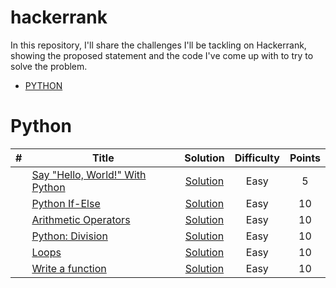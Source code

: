 # hackerrank

In this repository, I'll share the challenges I'll be tackling on Hackerrank, showing the proposed statement and the code I've come up with to try to solve the problem.


* [PYTHON](#python)


# Python
| #  | Title           |  Solution       | Difficulty    | Points          |
-----|---------------- |:---------------:|:-------------:|:--------------:|
|  |[Say "Hello, World!" With Python](https://www.hackerrank.com/challenges/py-hello-world/problem)| [Solution](./solutions/helloworld.py) | Easy | 5 ||
|  |[Python If-Else](https://www.hackerrank.com/challenges/py-if-else/problem)| [Solution](./solutions/if-else.py) | Easy | 10 ||
|  |[Arithmetic Operators](https://www.hackerrank.com/challenges/python-arithmetic-operators/problem)| [Solution](./solutions/arithmetic-operators.py) | Easy | 10 ||
|  |[Python: Division](https://www.hackerrank.com/challenges/python-division/problem)| [Solution](./solutions/python-division.py) | Easy | 10 ||
|  |[Loops](https://www.hackerrank.com/challenges/python-loops/problem)| [Solution](./solutions/loops.py) | Easy | 10 ||
|  |[Write a function](https://www.hackerrank.com/challenges/write-a-function/problem)| [Solution](./solutions/write-a-function.py) | Easy | 10 ||